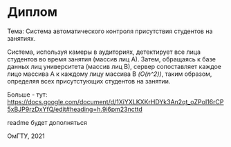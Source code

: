 # Диплом

Тема: Система автоматического контроля присутствия студентов на занятиях. 

Система, используя камеры в аудиториях, детектирует все лица студентов во время занятия (массив лиц А). Затем, обращаясь к базе данных лиц университета (массив лиц В), сервер сопоставляет каждое лицо массива А к каждому лицу массива В *(O(n^2))*, таким образом, определяя всех присутстующих студентов на занятии.

Больше - тут: https://docs.google.com/document/d/1XiYXLKXKrHDYk3An2qt_oZPoI16rCP5xBJP9rzDxYfQ/edit#heading=h.9i6pm23ncttd


readme будет дополняться

ОмГТУ, 2021
